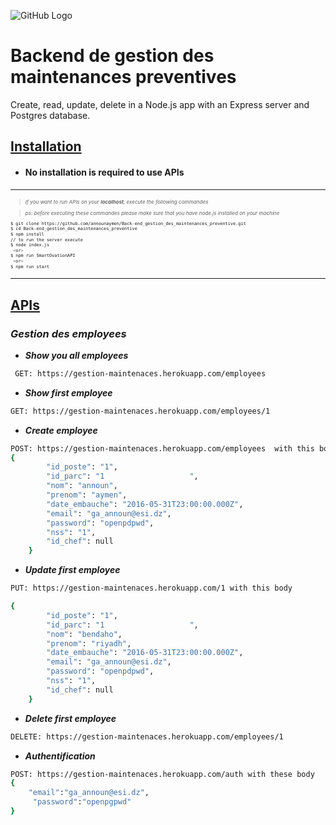 ![GitHub Logo](https://i.ibb.co/425Y9KH/imageedit-5020054812.png)

# Backend de gestion des maintenances preventives

Create, read, update, delete in a Node.js app with an Express server and Postgres database.

## <u>Installation</u>

- #### **No installation is required to use APIs**

---

<small><small><small>

> _If you want to run APIs on your **localhost**, execute the following commandes_

> _ps: before executing these commandes please make sure that you have node.js installed on your machine_

```bash
$ git clone https://github.com/announaymen/Back-end_gestion_des_maintenances_preventive.git
$ cd Back-end_gestion_des_maintenances_preventive
$ npm install
// to run the server execute
$ node index.js
 <or>
$ npm run SmartOvationAPI
 <or>
$ npm run start
```

</small></small></small>

---

## <u>APIs</u>

### <I> Gestion des employees</I>

- **_Show you all employees_**

```bash
 GET: https://gestion-maintenaces.herokuapp.com/employees
```

- **_Show first employee_**

```bash
GET: https://gestion-maintenaces.herokuapp.com/employees/1
```

- **_Create employee_**

```bash
POST: https://gestion-maintenaces.herokuapp.com/employees  with this body
{
        "id_poste": "1",
        "id_parc": "1                   ",
        "nom": "announ",
        "prenom": "aymen",
        "date_embauche": "2016-05-31T23:00:00.000Z",
        "email": "ga_announ@esi.dz",
        "password": "openpdpwd",
        "nss": "1",
        "id_chef": null
    }
```

- **_Update first employee_**

```bash
PUT: https://gestion-maintenaces.herokuapp.com/1 with this body

{
        "id_poste": "1",
        "id_parc": "1                   ",
        "nom": "bendaho",
        "prenom": "riyadh",
        "date_embauche": "2016-05-31T23:00:00.000Z",
        "email": "ga_announ@esi.dz",
        "password": "openpdpwd",
        "nss": "1",
        "id_chef": null
    }
```

- **_Delete first employee_**

```bash
DELETE: https://gestion-maintenaces.herokuapp.com/employees/1
```

- **_Authentification_**

```bash
POST: https://gestion-maintenaces.herokuapp.com/auth with these body
{
    "email":"ga_announ@esi.dz",
     "password":"openpgpwd"
}
```

